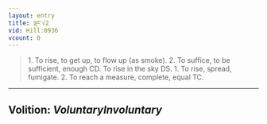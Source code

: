 ```yaml
---
layout: entry
title: ལྡང་√2
vid: Hill:0936
vcount: 0
---
```

> 1\. To rise, to get up, to flow up (as smoke)\. 2\. To suffice, to be sufficient, enough CD\. To rise in the sky DS\. 1\. To rise, spread, fumigate\. 2\. To reach a measure, complete, equal TC\.

---
Volition: _VoluntaryInvoluntary_
---

